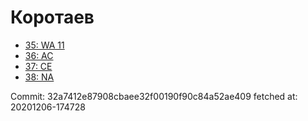 # Коротаев
- [35: WA 11](35.md)
- [36: AC](36.md)
- [37: CE](37.md)
- [38: NA](38.md)

Commit: 32a7412e87908cbaee32f00190f90c84a52ae409
 fetched at: 20201206-174728
